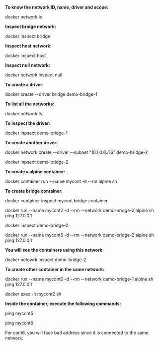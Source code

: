 **To know the network ID, name, driver and scope:**

docker network ls

**Inspect bridge network:**

docker inspect bridge	

**Inspect host network:**

docker inspect host

**Inspect null network:**

docker network inspect null	

**To create a driver:**

docker create --driver bridge demo-bridge-1	

**To list all the networks:**

docker network ls	

**To inspect the driver:**

docker inpsect demo-bridge-1	

**To create another driver:**

docker network create --driver --subnet "10.1.0.0./16" demo-bridge-2	

docker inpsect demo-bridge-2	

**To create a alpine container:**

docker container run --name mycont -it --rm alpine sh	

**To create bridge container:**

docker container inspect mycont	bridge container

docker run --name mycont2 -d --rm --network demo-bridge-2 alpine sh ping 127.0.0.1	

docker inspect demo-bridge-2	

docker run --name mycont5 -d --rm --network demo-bridge-2 alpine sh ping 127.0.0.1	

**You will see the containers using this network:**

docker netowrk inspect demo-bridge-2	

**To create other container in the same network:**

docker run --name mycont6 -d --rm --network demo-bridge-1 alpine sh ping 127.0.0.1	

docker exec -it mycont2 sh

**Inside the container, execute the following commands:**

ping mycont5

ping mycont6	

For cont6, you will face bad address since it is connected to the same network.
